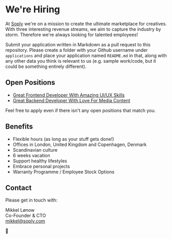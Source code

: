 # We're Hiring

At [Soply](https://soply.com) we're on a mission to create the ultimate marketplace for creatives. With three interesting revenue streams, we aim to capture the industry by storm. Therefore we're always looking for talented employees!

Submit your application written in Markdown as a pull request to this repository. Please create a folder with your Github username under `applications` and place your application named `README.md` in that, along with any other data you think is relevant to us (e.g. sample work/code, but it could be something entirely different).

## Open Positions

* [Great Frontend Developer With Amazing UI/UX Skills](https://github.com/SoplyHQ/careers/2015-sep--frontend-dev)
* [Great Backend Developer With Love For Media Content](https://github.com/SoplyHQ/careers/2015-sep--backend-dev)

Feel free to apply even if there isn't any open positions that match you.

## Benefits

* Flexible hours (as long as your stuff gets done!)
* Offices in London, United Kingdom and Copenhagen, Denmark
* Scandinavian culture
* 6 weeks vacation
* Support healthy lifestyles
* Embrace personal projects
* Warranty Programme / Employee Stock Options

## Contact

Please get in touch with:

Mikkel Lønow  
Co-Founder & CTO  
[mikkel@soply.com](mailto:mikkel@soply.com)

:beers: